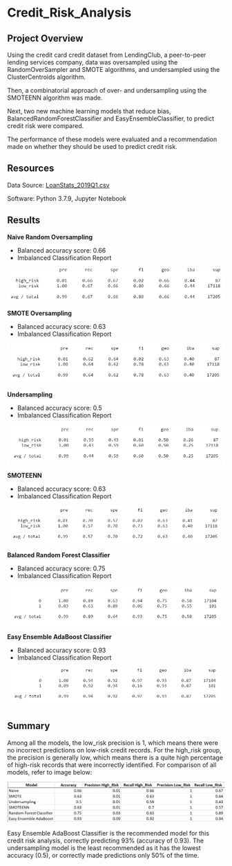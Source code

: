 # Credit_Risk_Analysis

## Project Overview
Using the credit card credit dataset from LendingClub, a peer-to-peer lending services company, data was oversampled using the RandomOverSampler and SMOTE algorithms, and undersampled using the ClusterCentroids algorithm. 

Then, a combinatorial approach of over- and undersampling using the SMOTEENN algorithm was made. 

Next, two new machine learning models that reduce bias, BalancedRandomForestClassifier and EasyEnsembleClassifier, to predict credit risk were compared. 

The performance of these models were evaluated and a recommendation made on whether they should be used to predict credit risk.

## Resources
Data Source: [LoanStats_2019Q1.csv](https://github.com/k-wrenn/Credit_Risk_Analysis/blob/main/Resources/LoanStats_2019Q1.csv)

Software: Python 3.7.9, Jupyter Notebook

## Results
**Naive Random Oversampling**

- Balanced accuracy score: 0.66
- Imbalanced Classification Report

![Naive](Resources/Naive.PNG)

**SMOTE Oversampling**

- Balanced accuracy score: 0.63
- Imbalanced Classification Report

![SMOTE](Resources/SMOTE.PNG)

**Undersampling**

- Balanced accuracy score: 0.5
- Imbalanced Classification Report

![Under](Resources/Under.PNG)

**SMOTEENN**

- Balanced accuracy score: 0.63
- Imbalanced Classification Report

![Combo](Resources/Combo.PNG)

**Balanced Random Forest Classifier**

- Balanced accuracy score: 0.75
- Imbalanced Classification Report

![Random_Forest](Resources/Random_Forest.PNG)

**Easy Ensemble AdaBoost Classifier**

- Balanced accuracy score: 0.93
- Imbalanced Classification Report

![AdaBoost](Resources/AdaBoost.PNG)

## Summary


Among all the models, the low_risk precision is 1, which means there were no incorrect predictions on low-risk credit records. For the high_risk group, the precision is generally low, which means there is a quite high percentage of high-risk records that were incorrectly identified. For comparison of all models, refer to image below:

![Chart](Resources/Chart.PNG)

Easy Ensemble AdaBoost Classifier is the recommended model for this credit risk analysis, correctly predicting 93% (accuracy of 0.93). The undersampling model is the least recommended as it has the lowest accuracy (0.5), or correctly made predictions only 50% of the time.
